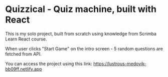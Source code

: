 # Quizzical - Quiz machine, built with React

This is my solo project, built from scratch using knowledge from Scrimba Learn React course.

When user clicks "Start Game" on the intro screen - 5 random questions are fetched from API. 

You can access the project using this link: https://lustrous-medovik-bb09ff.netlify.app
